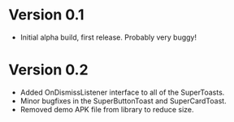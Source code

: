 Version 0.1
===========

- Initial alpha build, first release. Probably very buggy!

Version 0.2
============

- Added OnDismissListener interface to all of the SuperToasts.
- Minor bugfixes in the SuperButtonToast and SuperCardToast.
- Removed demo APK file from library to reduce size.
